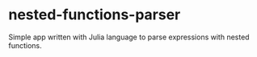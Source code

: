 # nested-functions-parser
Simple app written with Julia language to parse expressions with nested functions.
